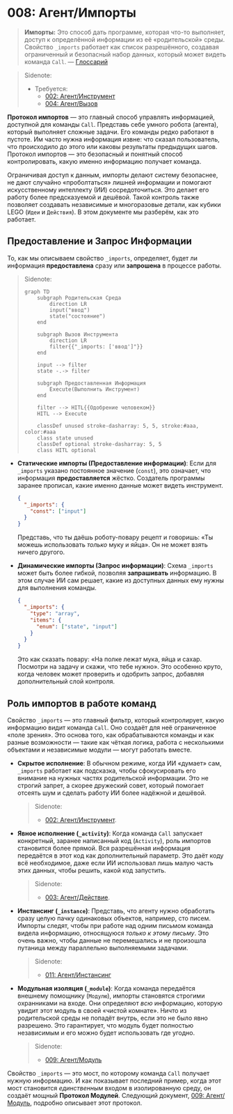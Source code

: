 # 008: Агент/Импорты

> **Импорты:** Это способ дать программе, которая что-то выполняет, доступ к определённой информации из её «родительской» среды. Свойство `_imports` работает как список разрешённого, создавая ограниченный и безопасный набор данных, который может видеть команда `Call`. — [Глоссарий](./000_glossary.md)

> Sidenote:
> - Требуется:
>   - [002: Агент/Инструмент](./002_agent_tool.md)
>   - [004: Агент/Вызов](./004_agent_call.md)

**Протокол импортов** — это главный способ управлять информацией, доступной для команды `Call`. Представь себе умного робота (агента), который выполняет сложные задачи. Его команды редко работают в пустоте. Им часто нужна информация извне: что сказал пользователь, что происходило до этого или каковы результаты предыдущих шагов. Протокол импортов — это безопасный и понятный способ контролировать, какую именно информацию получает команда.

Ограничивая доступ к данным, импорты делают систему безопаснее, не дают случайно «проболтаться» лишней информации и помогают искусственному интеллекту (ИИ) сосредоточиться. Это делает его работу более предсказуемой и дешёвой. Такой контроль также позволяет создавать независимые и многоразовые детали, как кубики LEGO (`Идеи` и `Действия`). В этом документе мы разберём, как это работает.

## Предоставление и Запрос Информации

То, как мы описываем свойство `_imports`, определяет, будет ли информация **предоставлена** сразу или **запрошена** в процессе работы.

> Sidenote:
> ```mermaid
> graph TD
>     subgraph Родительская Среда
>         direction LR
>         input("ввод")
>         state("состояние")
>     end
>
>     subgraph Вызов Инструмента
>         direction LR
>         filter{{"_imports: ['ввод']"}}
>     end
>
>     input --> filter
>     state -.-> filter
>
>     subgraph Предоставленная Информация
>         Execute(Выполнить Инструмент)
>     end
>
>     filter --> HITL{{Одобрение человеком}}
>     HITL --> Execute
>
>     classDef unused stroke-dasharray: 5, 5, stroke:#aaa, color:#aaa
>     class state unused
>     classDef optional stroke-dasharray: 5, 5
>     class HITL optional
> ```

- **Статические импорты (Предоставление информации)**: Если для `_imports` указано постоянное значение (`const`), это означает, что информация **предоставляется** жёстко. Создатель программы заранее прописал, какие именно данные может видеть инструмент.

  ```json
  {
    "_imports": {
      "const": ["input"]
    }
  }
  ```
  Представь, что ты даёшь роботу-повару рецепт и говоришь: «Ты можешь использовать *только* муку и яйца». Он не может взять ничего другого.

- **Динамические импорты (Запрос информации)**: Схема `_imports` может быть более гибкой, позволяя **запрашивать** информацию. В этом случае ИИ сам решает, какие из доступных данных ему нужны для выполнения команды.

  ```json
  {
    "_imports": {
      "type": "array",
      "items": {
        "enum": ["state", "input"]
      }
    }
  }
  ```
  Это как сказать повару: «На полке лежат мука, яйца и сахар. Посмотри на задачу и скажи, что тебе нужно». Это особенно круто, когда человек может проверить и одобрить запрос, добавляя дополнительный слой контроля.

## Роль импортов в работе команд

Свойство `_imports` — это главный фильтр, который контролирует, какую информацию видит команда `Call`. Оно создаёт для неё ограниченное «поле зрения». Это основа того, как обрабатываются команды и как разные возможности — такие как чёткая логика, работа с несколькими объектами и независимые модули — могут работать вместе.

- **Скрытое исполнение**: В обычном режиме, когда ИИ «думает» сам, `_imports` работает как подсказка, чтобы сфокусировать его внимание на нужных частях родительской информации. Это не строгий запрет, а скорее дружеский совет, который помогает отсеять шум и сделать работу ИИ более надёжной и дешёвой.

  > Sidenote:
  > - [002: Агент/Инструмент](./002_agent_tool.md).

- **Явное исполнение (`_activity`)**: Когда команда `Call` запускает конкретный, заранее написанный код (`Activity`), роль импортов становится более прямой. Вся разрешённая информация передаётся в этот код как дополнительный параметр. Это даёт коду всё необходимое, даже если ИИ использовал лишь малую часть этих данных, чтобы решить, какой код запустить.

  > Sidenote:
  > - [003: Агент/Действие](./003_agent_activity.md).

- **Инстансинг (`_instance`)**: Представь, что агенту нужно обработать сразу целую пачку одинаковых объектов, например, сто писем. Импорты следят, чтобы при работе над одним письмом команда видела информацию, относящуюся *только к этому письму*. Это очень важно, чтобы данные не перемешались и не произошла путаница между параллельно выполняемыми задачами.

  > Sidenote:
  > - [011: Агент/Инстансинг](./011_agent_instancing.md)

- **Модульная изоляция (`_module`)**: Когда команда передаётся внешнему помощнику (`Модулю`), импорты становятся строгими охранниками на входе. Они определяют *всю* информацию, которую увидит этот модуль в своей «чистой комнате». Ничто из родительской среды не попадёт внутрь, если это не было явно разрешено. Это гарантирует, что модуль будет полностью независимым и его можно будет использовать где угодно.

  > Sidenote:
  > - [009: Агент/Модуль](./009_agent_module.md)

Свойство `_imports` — это мост, по которому команда `Call` получает нужную информацию. И как показывает последний пример, когда этот мост становится *единственным* входом в изолированную среду, он создаёт мощный **Протокол Модулей**. Следующий документ, [009: Агент/Модуль](./009_agent_module.md), подробно описывает этот протокол.
